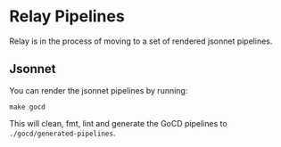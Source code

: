 # Relay Pipelines

Relay is in the process of moving to a set of rendered jsonnet pipelines.

## Jsonnet

You can render the jsonnet pipelines by running:

```
make gocd
```

This will clean, fmt, lint and generate the GoCD pipelines to
`./gocd/generated-pipelines`.
